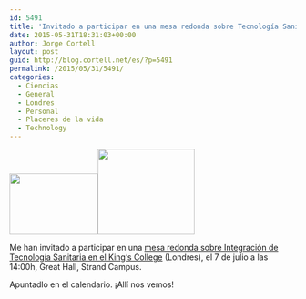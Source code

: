 ```yaml
---
id: 5491
title: 'Invitado a participar en una mesa redonda sobre Tecnología Sanitaria en el King‘s College'
date: 2015-05-31T18:31:03+00:00
author: Jorge Cortell
layout: post
guid: http://blog.cortell.net/es/?p=5491
permalink: /2015/05/31/5491/
categories:
  - Ciencias
  - General
  - Londres
  - Personal
  - Placeres de la vida
  - Technology
---
```

<img class="alignnone" src="http://soft-dev.org/kcl.png" alt="" width="155" height="107" /><img class="alignnone" src="http://kingsconference.com/imgs/uk-trade.gif" alt="" width="170" height="150" />

Me han invitado a participar en una <a href="http://kingsconference.com/programme-healthcare.html" target="_blank">mesa redonda sobre Integración de Tecnología Sanitaria en el King‘s College</a> (Londres), el 7 de julio a las 14:00h, Great Hall, Strand Campus.

Apuntadlo en el calendario. ¡Allí nos vemos!